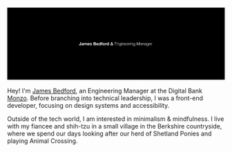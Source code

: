 [![Cover image of my name and job description](https://github.com/jameesy/jameesy/blob/master/jamees.png)](https://jame.es)

Hey! I'm [James Bedford](https://jame.es), an Engineering Manager at the Digital Bank [Monzo](https://monzo.com). Before branching into technical leadership, I was a front-end developer, focusing on design systems and accessibility.

Outside of the tech world, I am interested in minimalism & mindfulness. I live with my fiancee and shih-tzu in a small village in the Berkshire countryside, where we spend our days looking after our herd of Shetland Ponies and playing Animal Crossing.
